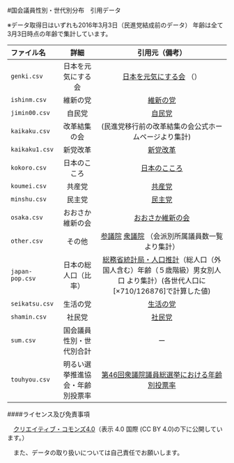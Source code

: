 #国会議員性別・世代別分布　引用データ

※データ取得日はいずれも2016年3月3日（民進党結成前のデータ）
年齢は全て3月3日時点の年齢で集計しています。

|   ファイル名      |    詳細      |      引用元（備考）   |
| :---------------- |:--------------:| :---------------:|
|    `genki.csv`      |日本を元気にする会 |   [日本を元気にする会]() （）    |    
|    `ishinm.csv`      |維新の党 |   [維新の党](https://ishinnotoh.jp/)     |    
|    `jimin00.csv`      |自民党|  [自民党](https://www.jimin.jp/member/)      |    
|    `kaikaku.csv`      |改革結集の会 | (民進党移行前の改革結集の会公式ホームページより集計)    |    
|    `kaikaku1.csv`      |新党改革 | [新党改革](http://shintokaikaku.jp/)      |    
|    `kokoro.csv`      |日本のこころ|  [日本のこころ](https://nippon-kokoro.jp/)      |    
|    `koumei.csv`      |共産党|  [共産党](http://www.jcp.or.jp/)      |    
|    `minshu.csv`      |民主党|  [民主党](https://www.dpj.or.jp/)      |    
|    `osaka.csv`      |おおさか維新の会|  [おおさか維新の会](https://o-ishin.jp/)      |    
|    `other.csv`      | その他| [参議院](http://www.sangiin.go.jp/japanese/joho1/kousei/giin/190/giinsu.htm) [衆議院](http://www.shugiin.go.jp/internet/itdb_annai.nsf/html/statics/shiryo/kaiha_m.htm)   （会派別所属議員数一覧より集計）|    
|    `japan-pop.csv`    |  日本の総人口（比率）|[総務省統計局・人口推計](http://www.stat.go.jp/data/jinsui/pdf/201602.pdf)（総人口（外国人含む）年齢（５歳階級）男女別人口 より集計）(各世代人口に[×710/126876]で計算した値)|  
|    `seikatsu.csv`      | 生活の党| [生活の党](http://www.seikatsu1.jp/)      |    
|    `shamin.csv`      |社民党|  [社民党](http://www5.sdp.or.jp/)      |    
|    `sum.csv`      |国会議員性別・世代別合計|  ー  |    
|    `touhyou.csv`      | 明るい選挙推進協会・年齢別投票率|[第46回衆議院議員総選挙における年齢別投票率](http://www.akaruisenkyo.or.jp/070various/071syugi/696/)  |    

####ライセンス及び免責事項

　[クリエイティブ・コモンズ4.0](http://creativecommons.org/licenses/by/4.0/deed.ja)（表示 4.0 国際 (CC BY 4.0)の下に公開しています。）

　また、データの取り扱いについては自己責任でお願いします。
